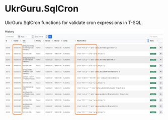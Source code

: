 # UkrGuru.SqlCron

UkrGuru.SqlCron functions for validate cron expressions in T-SQL.

![UkrGuru.SqlCron Demo](cron-demo1.jpg)
